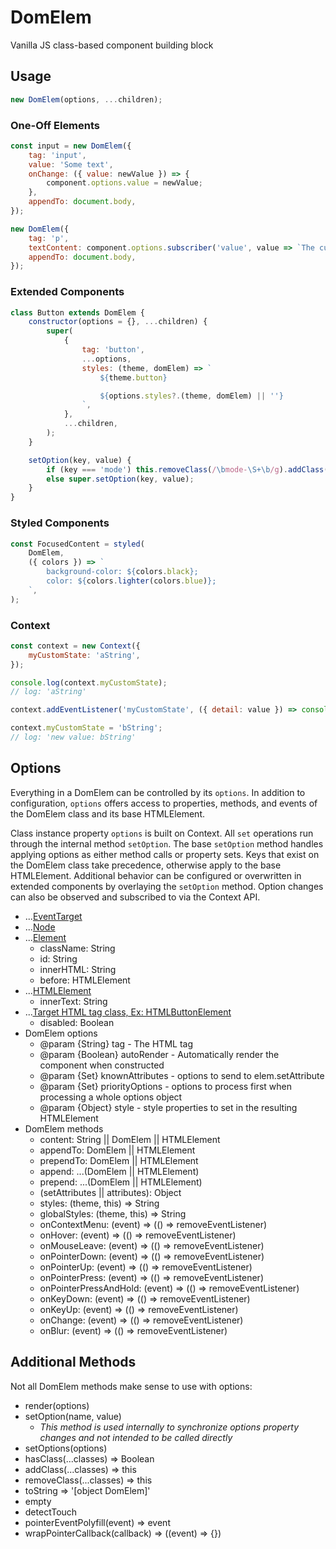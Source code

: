 # DomElem

Vanilla JS class-based component building block

## Usage

```javascript
new DomElem(options, ...children);
```

### One-Off Elements

```javascript
const input = new DomElem({
	tag: 'input',
	value: 'Some text',
	onChange: ({ value: newValue }) => {
		component.options.value = newValue;
	},
	appendTo: document.body,
});

new DomElem({
	tag: 'p',
	textContent: component.options.subscriber('value', value => `The current value is: ${value}`),
	appendTo: document.body,
});
```

### Extended Components

```javascript
class Button extends DomElem {
	constructor(options = {}, ...children) {
		super(
			{
				tag: 'button',
				...options,
				styles: (theme, domElem) => `
					${theme.button}

					${options.styles?.(theme, domElem) || ''}
				`,
			},
			...children,
		);
	}

	setOption(key, value) {
		if (key === 'mode') this.removeClass(/\bmode-\S+\b/g).addClass(`mode-${value}`);
		else super.setOption(key, value);
	}
}
```

### Styled Components

```javascript
const FocusedContent = styled(
	DomElem,
	({ colors }) => `
		background-color: ${colors.black};
		color: ${colors.lighter(colors.blue)};
	`,
);
```

### Context

```javascript
const context = new Context({
	myCustomState: 'aString',
});

console.log(context.myCustomState);
// log: 'aString'

context.addEventListener('myCustomState', ({ detail: value }) => console.log(`new value: ${value}`));

context.myCustomState = 'bString';
// log: 'new value: bString'
```

## Options

Everything in a DomElem can be controlled by its `options`. In addition to configuration, `options` offers access to properties, methods, and events of the DomElem class and its base HTMLElement.

Class instance property `options` is built on Context.
All `set` operations run through the internal method `setOption`.
The base `setOption` method handles applying options as either method calls or property sets.
Keys that exist on the DomElem class take precedence, otherwise apply to the base HTMLElement.
Additional behavior can be configured or overwritten in extended components by overlaying the `setOption` method.
Option changes can also be observed and subscribed to via the Context API.

- ...[EventTarget](https://developer.mozilla.org/en-US/docs/Web/API/EventTarget)
- ...[Node](https://developer.mozilla.org/en-US/docs/Web/API/Node)
- ...[Element](https://developer.mozilla.org/en-US/docs/Web/API/Element)
  - className: String
  - id: String
  - innerHTML: String
  - before: HTMLElement
- ...[HTMLElement](https://developer.mozilla.org/en-US/docs/Web/API/HTMLElement)
  - innerText: String
- ...[Target HTML tag class, Ex: HTMLButtonElement](https://developer.mozilla.org/en-US/docs/Web/API/HTMLButtonElement)
  - disabled: Boolean
- DomElem options
  - @param {String} tag - The HTML tag
  - @param {Boolean} autoRender - Automatically render the component when constructed
  - @param {Set} knownAttributes - options to send to elem.setAttribute
  - @param {Set} priorityOptions - options to process first when processing a whole options object
  - @param {Object} style - style properties to set in the resulting HTMLElement
- DomElem methods
  - content: String || DomElem || HTMLElement
  - appendTo: DomElem || HTMLElement
  - prependTo: DomElem || HTMLElement
  - append: ...(DomElem || HTMLElement)
  - prepend: ...(DomElem || HTMLElement)
  - (setAttributes || attributes): Object
  - styles: (theme, this) => String
  - globalStyles: (theme, this) => String
  - onContextMenu: (event) => (() => removeEventListener)
  - onHover: (event) => (() => removeEventListener)
  - onMouseLeave: (event) => (() => removeEventListener)
  - onPointerDown: (event) => (() => removeEventListener)
  - onPointerUp: (event) => (() => removeEventListener)
  - onPointerPress: (event) => (() => removeEventListener)
  - onPointerPressAndHold: (event) => (() => removeEventListener)
  - onKeyDown: (event) => (() => removeEventListener)
  - onKeyUp: (event) => (() => removeEventListener)
  - onChange: (event) => (() => removeEventListener)
  - onBlur: (event) => (() => removeEventListener)

## Additional Methods

Not all DomElem methods make sense to use with options:

- render(options)
- setOption(name, value)
  - _This method is used internally to synchronize options property changes and not intended to be called directly_
- setOptions(options)
- hasClass(...classes) => Boolean
- addClass(...classes) => this
- removeClass(...classes) => this
- toString => '[object DomElem]'
- empty
- detectTouch
- pointerEventPolyfill(event) => event
- wrapPointerCallback(callback) => ((event) => {})
